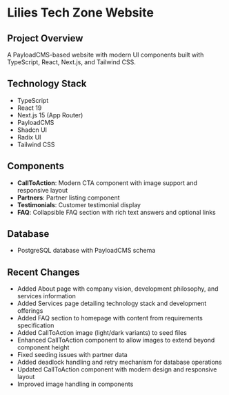 # Lilies Tech Zone Website

## Project Overview
A PayloadCMS-based website with modern UI components built with TypeScript, React, Next.js, and Tailwind CSS.

## Technology Stack
- TypeScript
- React 19
- Next.js 15 (App Router)
- PayloadCMS
- Shadcn UI
- Radix UI
- Tailwind CSS

## Components
- **CallToAction**: Modern CTA component with image support and responsive layout
- **Partners**: Partner listing component
- **Testimonials**: Customer testimonial display
- **FAQ**: Collapsible FAQ section with rich text answers and optional links

## Database
- PostgreSQL database with PayloadCMS schema

## Recent Changes
- Added About page with company vision, development philosophy, and services information
- Added Services page detailing technology stack and development offerings
- Added FAQ section to homepage with content from requirements specification
- Added CallToAction image (light/dark variants) to seed files
- Enhanced CallToAction component to allow images to extend beyond component height
- Fixed seeding issues with partner data
- Added deadlock handling and retry mechanism for database operations
- Updated CallToAction component with modern design and responsive layout
- Improved image handling in components
